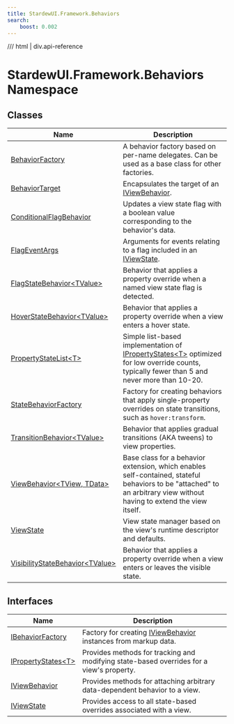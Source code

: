 ```yaml
---
title: StardewUI.Framework.Behaviors
search:
    boost: 0.002
---
```


<link rel="stylesheet" href="/StardewUI/stylesheets/reference.css" />

/// html | div.api-reference

# StardewUI.Framework.Behaviors Namespace

## Classes

| Name | Description |
| --- | --- |
| [BehaviorFactory](behaviorfactory.md) | A behavior factory based on per-name delegates. Can be used as a base class for other factories. |
| [BehaviorTarget](behaviortarget.md) | Encapsulates the target of an [IViewBehavior](iviewbehavior.md). |
| [ConditionalFlagBehavior](conditionalflagbehavior.md) | Updates a view state flag with a boolean value corresponding to the behavior's data. |
| [FlagEventArgs](flageventargs.md) | Arguments for events relating to a flag included in an [IViewState](iviewstate.md). |
| [FlagStateBehavior&lt;TValue&gt;](flagstatebehavior-1.md) | Behavior that applies a property override when a named view state flag is detected. |
| [HoverStateBehavior&lt;TValue&gt;](hoverstatebehavior-1.md) | Behavior that applies a property override when a view enters a hover state. |
| [PropertyStateList&lt;T&gt;](propertystatelist-1.md) | Simple list-based implementation of [IPropertyStates&lt;T&gt;](ipropertystates-1.md) optimized for low override counts, typically fewer than 5 and never more than 10-20. |
| [StateBehaviorFactory](statebehaviorfactory.md) | Factory for creating behaviors that apply single-property overrides on state transitions, such as `hover:transform`. |
| [TransitionBehavior&lt;TValue&gt;](transitionbehavior-1.md) | Behavior that applies gradual transitions (AKA tweens) to view properties. |
| [ViewBehavior&lt;TView, TData&gt;](viewbehavior-2.md) | Base class for a behavior extension, which enables self-contained, stateful behaviors to be "attached" to an arbitrary view without having to extend the view itself. |
| [ViewState](viewstate.md) | View state manager based on the view's runtime descriptor and defaults. |
| [VisibilityStateBehavior&lt;TValue&gt;](visibilitystatebehavior-1.md) | Behavior that applies a property override when a view enters or leaves the visible state. |

## Interfaces

| Name | Description |
| --- | --- |
| [IBehaviorFactory](ibehaviorfactory.md) | Factory for creating [IViewBehavior](iviewbehavior.md) instances from markup data. |
| [IPropertyStates&lt;T&gt;](ipropertystates-1.md) | Provides methods for tracking and modifying state-based overrides for a view's property. |
| [IViewBehavior](iviewbehavior.md) | Provides methods for attaching arbitrary data-dependent behavior to a view. |
| [IViewState](iviewstate.md) | Provides access to all state-based overrides associated with a view. |

